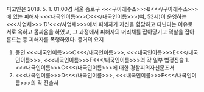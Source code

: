 피고인은 2018. 5. 1. 01:00경 서울 종로구 <<<구아래주소>>>B<<</구아래주소>>>에 있는 피해자 <<<내국인이름>>>C<<</내국인이름>>>(여, 53세)이 운영하는 <<<사업체>>>'D'<<</사업체>>>에서 피해자가 자신을 험담하고 다닌다는 이유로 서로 욕하고 몸싸움을 하였고, 그 과정에서 피해자의 머리채를 잡아당기고 멱살을 잡아 흔드는 등 피해자를 폭행하였다. 증거의 요지
1. 증인 <<<내국인이름>>>C<<</내국인이름>>>, <<<내국인이름>>>E<<</내국인이름>>>, <<<내국인이름>>>F<<</내국인이름>>>의 각 일부 법정진술 1. <<<내국인이름>>>C<<</내국인이름>>>에 대한 경찰피의자신문조서
1. <<<내국인이름>>>D<<</내국인이름>>>, <<<내국인이름>>>F<<</내국인이름>>>의 각 진술서
